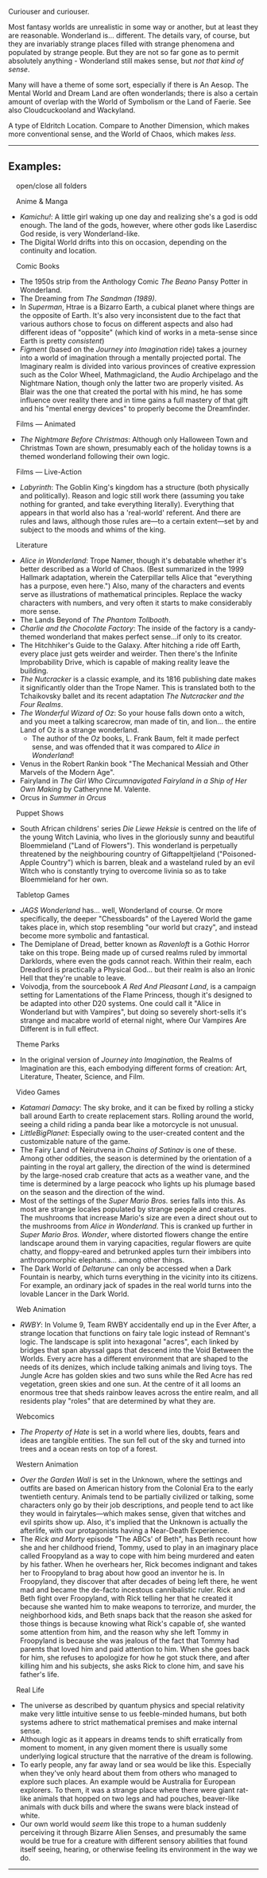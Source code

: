 Curiouser and curiouser.

Most fantasy worlds are unrealistic in some way or another, but at least they are reasonable. Wonderland is... different. The details vary, of course, but they are invariably strange places filled with strange phenomena and populated by strange people. But they are not so far gone as to permit absolutely anything - Wonderland still makes sense, but _not that kind of sense_.

Many will have a theme of some sort, especially if there is An Aesop. The Mental World and Dream Land are often wonderlands; there is also a certain amount of overlap with the World of Symbolism or the Land of Faerie. See also Cloudcuckooland and Wackyland.

A type of Eldritch Location. Compare to Another Dimension, which makes more conventional sense, and the World of Chaos, which makes _less_.

___

## Examples:

    open/close all folders 

    Anime & Manga 

-   _Kamichu!_: A little girl waking up one day and realizing she's a god is odd enough. The land of the gods, however, where other gods like Laserdisc God reside, is very Wonderland-like.
-   The Digital World drifts into this on occasion, depending on the continuity and location.

    Comic Books 

-   The 1950s strip from the Anthology Comic _The Beano_ Pansy Potter in Wonderland.
-   The Dreaming from _The Sandman (1989)_.
-   In _Superman_, Htrae is a Bizarro Earth, a cubical planet where things are the opposite of Earth. It's also very inconsistent due to the fact that various authors chose to focus on different aspects and also had different ideas of "opposite" (which kind of works in a meta-sense since Earth is pretty _consistent_)
-   _Figment_ (based on the _Journey into Imagination_ ride) takes a journey into a world of imagination through a mentally projected portal. The Imaginary realm is divided into various provinces of creative expression such as the Color Wheel, Mathmagicland, the Audio Archipelago and the Nightmare Nation, though only the latter two are properly visited. As Blair was the one that created the portal with his mind, he has some influence over reality there and in time gains a full mastery of that gift and his "mental energy devices" to properly become the Dreamfinder.

    Films — Animated 

-   _The Nightmare Before Christmas_: Although only Halloween Town and Christmas Town are shown, presumably each of the holiday towns is a themed wonderland following their own logic.

    Films — Live-Action 

-   _Labyrinth_: The Goblin King's kingdom has a structure (both physically and politically). Reason and logic still work there (assuming you take nothing for granted, and take everything literally). Everything that appears in that world also has a 'real-world' referent. And there are rules and laws, although those rules are—to a certain extent—set by and subject to the moods and whims of the king.

    Literature 

-   _Alice in Wonderland_: Trope Namer, though it's debatable whether it's better described as a World of Chaos. (Best summarized in the 1999 Hallmark adaptation, wherein the Caterpillar tells Alice that "everything has a purpose, even here.") Also, many of the characters and events serve as illustrations of mathematical principles. Replace the wacky characters with numbers, and very often it starts to make considerably more sense.
-   The Lands Beyond of _The Phantom Tollbooth_.
-   _Charlie and the Chocolate Factory_: The inside of the factory is a candy-themed wonderland that makes perfect sense...if only to its creator.
-   The Hitchhiker's Guide to the Galaxy. After hitching a ride off Earth, every place just gets weirder and weirder. Then there's the Infinite Improbability Drive, which is capable of making reality leave the building.
-   _The Nutcracker_ is a classic example, and its 1816 publishing date makes it significantly older than the Trope Namer. This is translated both to the Tchaikovsky ballet and its recent adaptation _The Nutcracker and the Four Realms_.
-   _The Wonderful Wizard of Oz_: So your house falls down onto a witch, and you meet a talking scarecrow, man made of tin, and lion... the entire Land of Oz is a strange wonderland.
    -   The author of the _Oz_ books, L. Frank Baum, felt it made perfect sense, and was offended that it was compared to _Alice in Wonderland_!
-   Venus in the Robert Rankin book "The Mechanical Messiah and Other Marvels of the Modern Age".
-   Fairyland in _The Girl Who Circumnavigated Fairyland in a Ship of Her Own Making_ by Catherynne M. Valente.
-   Orcus in _Summer in Orcus_

    Puppet Shows 

-   South African childrens' series _Die Liewe Heksie_ is centred on the life of the young Witch Lavinia, who lives in the gloriously sunny and beautiful Bloemmieland ("Land of Flowers"). This wonderland is perpetually threatened by the neighbouring country of Giftappeltjieland ("Poisoned-Apple Country") which is barren, bleak and a wasteland ruled by an evil Witch who is constantly trying to overcome livinia so as to take Bloemmieland for her own.

    Tabletop Games 

-   _JAGS Wonderland_ has... well, Wonderland of course. Or more specifically, the deeper "Chessboards" of the Layered World the game takes place in, which stop resembling "our world but crazy", and instead become more symbolic and fantastical.
-   The Demiplane of Dread, better known as _Ravenloft_ is a Gothic Horror take on this trope. Being made up of cursed realms ruled by immortal Darklords, where even the gods cannot reach. Within their realm, each Dreadlord is practically a Physical God... but their realm is also an Ironic Hell that they're unable to leave.
-   Voivodja, from the sourcebook _A Red And Pleasant Land_, is a campaign setting for Lamentations of the Flame Princess, though it's designed to be adapted into other D20 systems. One could call it "Alice in Wonderland but with Vampires", but doing so severely short-sells it's strange and macabre world of eternal night, where Our Vampires Are Different is in full effect.

    Theme Parks 

-   In the original version of _Journey into Imagination_, the Realms of Imagination are this, each embodying different forms of creation: Art, Literature, Theater, Science, and Film.

    Video Games 

-   _Katamari Damacy_: The sky broke, and it can be fixed by rolling a sticky ball around Earth to create replacement stars. Rolling around the world, seeing a child riding a panda bear like a motorcycle is not unusual.
-   _LittleBigPlanet_: Especially owing to the user-created content and the customizable nature of the game.
-   The Fairy Land of Neirutvena in _Chains of Satinav_ is one of these. Among other oddities, the season is determined by the orientation of a painting in the royal art gallery, the direction of the wind is determined by the large-nosed crab creature that acts as a weather vane, and the time is determined by a large peacock who lights up his plumage based on the season and the direction of the wind.
-   Most of the settings of the _Super Mario Bros._ series falls into this. As most are strange locales populated by strange people and creatures. The mushrooms that increase Mario's size are even a direct shout out to the mushrooms from _Alice in Wonderland_. This is cranked up further in _Super Mario Bros. Wonder_, where distorted flowers change the entire landscape around them in varying capacities, regular flowers are quite chatty, and floppy-eared and betrunked apples turn their imbibers into anthropomorphic elephants... among other things.
-   The Dark World of _Deltarune_ can only be accessed when a Dark Fountain is nearby, which turns everything in the vicinity into its citizens. For example, an ordinary jack of spades in the real world turns into the lovable Lancer in the Dark World.

    Web Animation 

-   _RWBY_: In Volume 9, Team RWBY accidentally end up in the Ever After, a strange location that functions on fairy tale logic instead of Remnant's logic. The landscape is split into hexagonal "acres", each linked by bridges that span abyssal gaps that descend into the Void Between the Worlds. Every acre has a different environment that are shaped to the needs of its denizes, which include talking animals and living toys. The Jungle Acre has golden skies and two suns while the Red Acre has red vegetation, green skies and one sun. At the centre of it all looms an enormous tree that sheds rainbow leaves across the entire realm, and all residents play "roles" that are determined by what they are.

    Webcomics 

-   _The Property of Hate_ is set in a world where lies, doubts, fears and ideas are tangible entities. The sun fell out of the sky and turned into trees and a ocean rests on top of a forest.

    Western Animation 

-   _Over the Garden Wall_ is set in the Unknown, where the settings and outfits are based on American history from the Colonial Era to the early twentieth century. Animals tend to be partially civilized or talking, some characters only go by their job descriptions, and people tend to act like they would in fairytales—which makes sense, given that witches and evil spirits show up. Also, it's implied that the Unknown is actually the afterlife, with our protagonists having a Near-Death Experience.
-   The _Rick and Morty_ episode "The ABCs' of Beth", has Beth recount how she and her childhood friend, Tommy, used to play in an imaginary place called Froopyland as a way to cope with him being murdered and eaten by his father. When he overhears her, Rick becomes indignant and takes her to Froopyland to brag about how good an inventor he is. In Froopyland, they discover that after decades of being left there, he went mad and became the de-facto incestous cannibalistic ruler. Rick and Beth fight over Froopyland, with Rick telling her that he created it because she wanted him to make weapons to terrorize, and murder, the neighborhood kids, and Beth snaps back that the reason she asked for those things is because knowing what Rick's capable of, she wanted some attention from him, and the reason why she left Tommy in Froopyland is because she was jealous of the fact that Tommy had parents that loved him and paid attention to him. When she goes back for him, she refuses to apologize for how he got stuck there, and after killing him and his subjects, she asks Rick to clone him, and save his father's life.

    Real Life 

-   The universe as described by quantum physics and special relativity make very little intuitive sense to us feeble-minded humans, but both systems adhere to strict mathematical premises and make internal sense.
-   Although logic as it appears in dreams tends to shift erratically from moment to moment, in any given moment there is usually some underlying logical structure that the narrative of the dream is following.
-   To early people, any far away land or sea would be like this. Especially when they've only heard about them from others who managed to explore such places. An example would be Australia for European explorers. To them, it was a strange place where there were giant rat-like animals that hopped on two legs and had pouches, beaver-like animals with duck bills and where the swans were black instead of white.
-   Our own world would _seem_ like this trope to a human suddenly perceiving it through Bizarre Alien Senses, and presumably the same would be true for a creature with different sensory abilities that found itself seeing, hearing, or otherwise feeling its environment in the way we do.

___